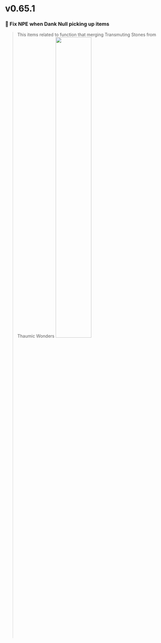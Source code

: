 # v0.65.1





### 🧱 Fix NPE when Dank Null picking up items

  > This items related to function that merging Transmuting Stones from Thaumic Wonders
  > <img src="https://i.imgur.com/NArum2R.png" width=50%>




